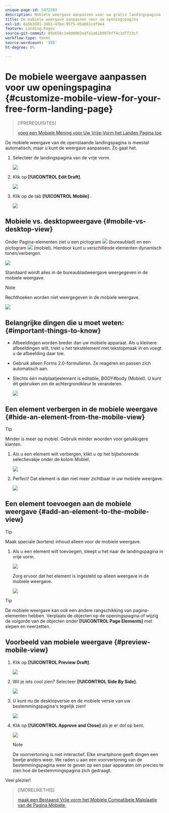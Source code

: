 ```yaml
---
unique-page-id: 5472283
description: Mobiele weergave aanpassen voor uw gratis landingspagina - Marketo Docs - Productdocumentatie
title: De mobiele weergave aanpassen voor uw openingspagina
exl-id: 8a5b3d81-34b1-47be-9575-d5ab61cdf9e4
feature: Landing Pages
source-git-commit: 09a656c3a0d0002edfa1a61b987bff4c1dff33cf
workflow-type: tm+mt
source-wordcount: '355'
ht-degree: 0%

---
```


# De mobiele weergave aanpassen voor uw openingspagina {#customize-mobile-view-for-your-free-form-landing-page}

>[!PREREQUISITES]
>
>[&#x200B; voeg een Mobiele Mening voor Uw Vrije-Vorm het Landen Pagina toe &#x200B;](/help/marketo/product-docs/demand-generation/landing-pages/free-form-landing-pages/add-a-mobile-view-for-your-free-form-landing-page.md)

De mobiele weergave van de openstaande landingspagina is meestal automatisch, maar u kunt de weergave aanpassen. Zo gaat het.

1. Selecteer de landingspagina van de vrije vorm.

   ![](assets/selectlandingapge.jpg)

1. Klik op **[!UICONTROL Edit Draft]**.

   ![](assets/image2015-1-22-18-3a33-3a12.png)

1. Klik op de tab **[!UICONTROL Mobile]** .

   ![](assets/image2015-1-22-18-3a31-3a40.png)

## Mobiele vs. desktopweergave {#mobile-vs-desktop-view}

Onder Pagina-elementen ziet u een pictogram ![](assets/image2015-1-22-18-3a39-3a53.png) (bureaublad) en een pictogram ![](assets/image2015-1-22-18-3a40-3a31.png) (mobiel). Hierdoor kunt u verschillende elementen dynamisch tonen/verbergen.

![](assets/image2015-5-21-15-3a9-3a34.png)

Standaard wordt alles in de bureaubladweergave weergegeven in de mobiele weergave.

>[!NOTE]
>
>Rechthoeken worden niet weergegeven in de mobiele weergave.

![](assets/image2015-5-21-15-3a12-3a2.png)

## Belangrijke dingen die u moet weten: {#important-things-to-know}

* Afbeeldingen worden breder dan uw mobiele apparaat. Als u kleinere afbeeldingen wilt, trekt u het tekstelement met tekstopmaak in en voegt u de afbeelding daar toe.
* Gebruik alleen Forms 2.0-formulieren. Ze reageren en passen zich automatisch aan.
* Slechts één malplaatjeelement is editable, BODY#body (Mobiel). U kunt dit gebruiken om de achtergrondkleur te veranderen.

  ![](assets/image2015-5-21-15-3a15-3a47.png)

## Een element verbergen in de mobiele weergave {#hide-an-element-from-the-mobile-view}

>[!TIP]
>
>Minder is meer op mobiel. Gebruik minder woorden voor gelukkigere klanten.

1. Als u een element wilt verbergen, klikt u op het bijbehorende selectievakje onder de kolom Mobiel.

   ![](assets/image2015-5-21-15-3a28-3a17.png)

1. Perfect! Dat element is dan niet meer zichtbaar in uw mobiele weergave.

   ![](assets/image2015-5-21-15-3a30-3a17.png)

## Een element toevoegen aan de mobiele weergave {#add-an-element-to-the-mobile-view}

>[!TIP]
>
>Maak speciale (kortere) inhoud alleen voor de mobiele weergave.

1. Als u een element wilt toevoegen, sleept u het naar de landingspagina in vrije vorm.

   ![](assets/image2015-5-21-15-3a32-3a22.png)

   Zorg ervoor dat het element is ingesteld op alleen weergave in de mobiele weergave.

   ![](assets/image2015-5-21-15-3a35-3a29.png)

>[!TIP]
>
>De mobiele weergave kan ook een andere rangschikking van pagina-elementen hebben. Verplaats de objecten op de openingspagina of wijzig de volgorde van de objecten onder **[!UICONTROL Page Elements]** met slepen en neerzetten.

## Voorbeeld van mobiele weergave {#preview-mobile-view}

1. Klik op **[!UICONTROL Preview Draft]**.

   ![](assets/image2015-5-21-15-3a36-3a35.png)

1. Wil je iets cool zien? Selecteer **[!UICONTROL Side By Side]**.

   ![](assets/image2015-1-22-20-3a2-3a15.png)

1. U kunt nu de desktopversie en de mobiele versie van uw bestemmingspagina&#39;s tegelijk zien!

   ![](assets/image2015-1-22-20-3a3-3a22.png)

1. Klik op **[!UICONTROL Approve and Close]** als je er dol op bent.

   ![](assets/image2015-1-22-20-3a5-3a36.png)

   >[!NOTE]
   >
   >De voorvertoning is niet interactief. Elke smartphone geeft dingen een beetje anders weer. We raden u aan een voorvertoning van de bestemmingspagina weer te geven op een paar apparaten om precies te zien hoe de bestemmingspagina zich gedraagt.

Veel plezier!

>[!MORELIKETHIS]
>
>[&#x200B; maak een Bestaand Vrije vorm het Mobiele Compatibele Malplaatje van de Pagina Mobiele &#x200B;](/help/marketo/product-docs/demand-generation/landing-pages/landing-page-templates/make-an-existing-free-form-landing-page-template-mobile-compatible.md)
